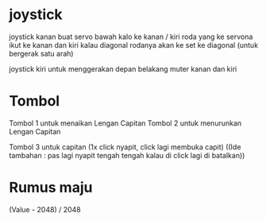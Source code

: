 
# joystick
joystick kanan buat servo bawah kalo ke kanan / kiri roda yang ke servona ikut ke kanan dan kiri kalau diagonal rodanya akan ke set ke diagonal (untuk bergerak satu arah)

joystick kiri untuk menggerakan depan belakang muter kanan dan kiri 

# Tombol

Tombol 1 untuk menaikan Lengan Capitan
Tombol 2 untuk menurunkan Lengan Capitan

Tombol 3 untuk capitan (1x click nyapit, click lagi membuka capit) ((Ide tambahan : pas lagi nyapit tengah tengah kalau di click lagi di batalkan))

# Rumus maju 

(Value - 2048) / 2048
